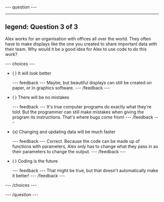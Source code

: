 
--- question ---

---
legend: Question 3 of 3
---

Alex works for an organisation with offices all over the world. They often have to make displays like the one you created to share important data with their team. Why would it be a good idea for Alex to use code to do this work?

--- choices ---

- ( ) It will look better


  --- feedback ---
  Maybe, but beautiful displays can still be created on paper, or in graphics software. 
  --- /feedback ---

- ( ) There will be no mistakes

  --- feedback ---
  It's true computer programs do exactly what they're told. But the programmer can still make mistakes when giving the program its instructions. That's where bugs come from!
  --- /feedback ---

- (x) Changing and updating data will be much faster

  --- feedback ---
  Correct. Because the code can be made up of functions with parameters, Alex only has to change what they pass in as their parameters to change the output.
  --- /feedback ---

- ( ) Coding is the future

  --- feedback ---
  That might be true, but that doesn't automatically make it better!
  --- /feedback ---

--- /choices ---

--- /question ---
